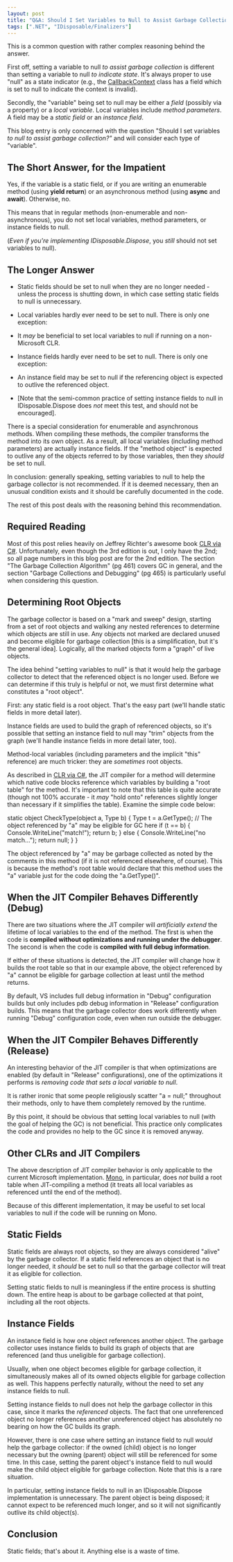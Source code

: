 ```yaml
---
layout: post
title: "Q&A: Should I Set Variables to Null to Assist Garbage Collection?"
tags: [".NET", "IDisposable/Finalizers"]
---
```



This is a common question with rather complex reasoning behind the answer.





First off, setting a variable to null _to assist garbage collection_ is different than setting a variable to null _to indicate state_. It's always proper to use "null" as a state indicator (e.g., the [CallbackContext](http://blog.stephencleary.com/2009/04/asynchronous-callback-contexts.html) class has a field which is set to null to indicate the context is invalid).





Secondly, the "variable" being set to null may be either a _field_ (possibly via a property) or a _local variable_. Local variables include _method parameters_. A field may be a _static field_ or an _instance field_.





This blog entry is only concerned with the question "Should I set variables _to null to assist garbage collection?"_ and will consider each type of "variable".



## The Short Answer, for the Impatient



Yes, if the variable is a static field, or if you are writing an enumerable method (using **yield return**) or an asynchronous method (using **async** and **await**). Otherwise, no.





This means that in regular methods (non-enumerable and non-asynchronous), you do not set local variables, method parameters, or instance fields to null.





(_Even if you're implementing IDisposable.Dispose_, you _still_ should not set variables to null).



## The Longer Answer


- Static fields should be set to null when they are no longer needed - unless the process is shutting down, in which case setting static fields to null is unnecessary.
- Local variables hardly ever need to be set to null. There is only one exception:

 - It _may_ be beneficial to set local variables to null if running on a non-Microsoft CLR.

 - Instance fields hardly ever need to be set to null. There is only one exception:

  - An instance field may be set to null if the referencing object is expected to outlive the referenced object.
  - [Note that the semi-common practice of setting instance fields to null in IDisposable.Dispose does _not_ meet this test, and should not be encouraged].





There is a special consideration for enumerable and asynchronous methods. When compiling these methods, the compiler transforms the method into its own object. As a result, all local variables (including method parameters) are actually instance fields. If the "method object" is expected to outlive any of the objects referred to by those variables, then they _should_ be set to null.





In conclusion: generally speaking, setting variables to null to help the garbage collector is not recommended. If it is deemed necessary, then an unusual condition exists and it should be carefully documented in the code.





The rest of this post deals with the reasoning behind this recommendation.



## Required Reading



Most of this post relies heavily on Jeffrey Richter's awesome book [CLR via C#](http://www.amazon.com/gp/product/0735627045?ie=UTF8&tag=stepheclearys-20&linkCode=as2&camp=1789&creative=390957&creativeASIN=0735627045). Unfortunately, even though the 3rd edition is out, I only have the 2nd; so all page numbers in this blog post are for the 2nd edition. The section "The Garbage Collection Algorithm" (pg 461) covers GC in general, and the section "Garbage Collections and Debugging" (pg 465) is particularly useful when considering this question.



## Determining Root Objects



The garbage collector is based on a "mark and sweep" design, starting from a set of root objects and walking any nested references to determine which objects are still in use. Any objects not marked are declared unused and become eligible for garbage collection [this is a simplification, but it's the general idea]. Logically, all the marked objects form a "graph" of live objects.





The idea behind "setting variables to null" is that it would help the garbage collector to detect that the referenced object is no longer used. Before we can determine if this truly is helpful or not, we must first determine what constitutes a "root object".





First: any static field is a root object. That's the easy part (we'll handle static fields in more detail later).





Instance fields are used to build the graph of referenced objects, so it's possible that setting an instance field to null may "trim" objects from the graph (we'll handle instance fields in more detail later, too).





Method-local variables (including parameters and the implicit "this" reference) are much tricker: they are _sometimes_ root objects.





As described in [CLR via C#](http://www.amazon.com/gp/product/0735627045?ie=UTF8&tag=stepheclearys-20&linkCode=as2&camp=1789&creative=390957&creativeASIN=0735627045), the JIT compiler for a method will determine which native code blocks reference which variables by building a "root table" for the method. It's important to note that this table is quite accurate (though not 100% accurate - it _may_ "hold onto" references slightly longer than necessary if it simplifies the table). Examine the simple code below:




static object CheckType(object a, Type b)
{
  Type t = a.GetType();
  // The object referenced by "a" may be eligible for GC here
  if (t == b)
  {
    Console.WriteLine("match!");
    return b;
  }
  else
  {
    Console.WriteLine("no match...");
    return null;
  }
}




The object referenced by "a" may be garbage collected as noted by the comments in this method (if it is not referenced elsewhere, of course). This is because the method's root table would declare that this method uses the "a" variable just for the code doing the "a.GetType()".



## When the JIT Compiler Behaves Differently (Debug)



There are two situations where the JIT compiler will _artificially extend_ the lifetime of local variables to the end of the method. The first is when the code is **compiled without optimizations and running under the debugger**. The second is when the code is **compiled with full debug information**.





If either of these situations is detected, the JIT compiler will change how it builds the root table so that in our example above, the object referenced by "a" cannot be eligible for garbage collection at least until the method returns.





By default, VS includes full debug information in "Debug" configuration builds but only includes pdb debug information in "Release" configuration builds. This means that the garbage collector does work differently when running "Debug" configuration code, even when run outside the debugger.



## When the JIT Compiler Behaves Differently (Release)



An interesting behavior of the JIT compiler is that when optimizations are enabled (by default in "Release" configurations), one of the optimizations it performs is _removing code that sets a local variable to null_.





It is rather ironic that some people religiously scatter "a = null;" throughout their methods, only to have them completely removed by the runtime.





By this point, it should be obvious that setting local variables to null (with the goal of helping the GC) is not beneficial. This practice only complicates the code and provides no help to the GC since it is removed anyway.



## Other CLRs and JIT Compilers



The above description of JIT compiler behavior is only applicable to the current Microsoft implementation. [Mono](http://www.mono-project.com/Compacting_GC), in particular, does _not_ build a root table when JIT-compiling a method (it treats all local variables as referenced until the end of the method).





Because of this different implementation, it may be useful to set local variables to null if the code will be running on Mono.



## Static Fields



Static fields are always root objects, so they are always considered "alive" by the garbage collector. If a static field references an object that is no longer needed, it _should_ be set to null so that the garbage collector will treat it as eligible for collection.





Setting static fields to null is meaningless if the entire process is shutting down. The entire heap is about to be garbage collected at that point, including all the root objects.



## Instance Fields



An instance field is how one object references another object. The garbage collector uses instance fields to build its graph of objects that are referenced (and thus uneligible for garbage collection).





Usually, when one object becomes eligible for garbage collection, it simultaneously makes all of its owned objects eligible for garbage collection as well. This happens perfectly naturally, without the need to set any instance fields to null.





Setting instance fields to null does not help the garbage collector in this case, since it marks the _referenced_ objects. The fact that one unreferenced object no longer references another unreferenced object has absolutely no bearing on how the GC builds its graph.





However, there is one case where setting an instance field to null _would_ help the garbage collector: if the owned (child) object is no longer necessary but the owning (parent) object will still be referenced for some time. In this case, setting the parent object's instance field to null would make the child object eligible for garbage collection. Note that this is a rare situation.





In particular, setting instance fields to null in an IDisposable.Dispose implementation is unnecessary. The parent object is being disposed; it cannot expect to be referenced much longer, and so it will not significantly outlive its child object(s).



## Conclusion



Static fields; that's about it. Anything else is a waste of time.

